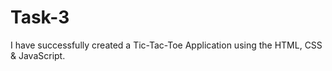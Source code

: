 # Task-3
I have successfully created a Tic-Tac-Toe Application using the HTML, CSS &amp; JavaScript.
